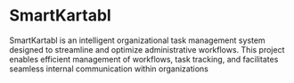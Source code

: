 # SmartKartabl
SmartKartabl is an intelligent organizational task management system designed to streamline and optimize administrative workflows. This project enables efficient management of workflows, task tracking, and facilitates seamless internal communication within organizations
